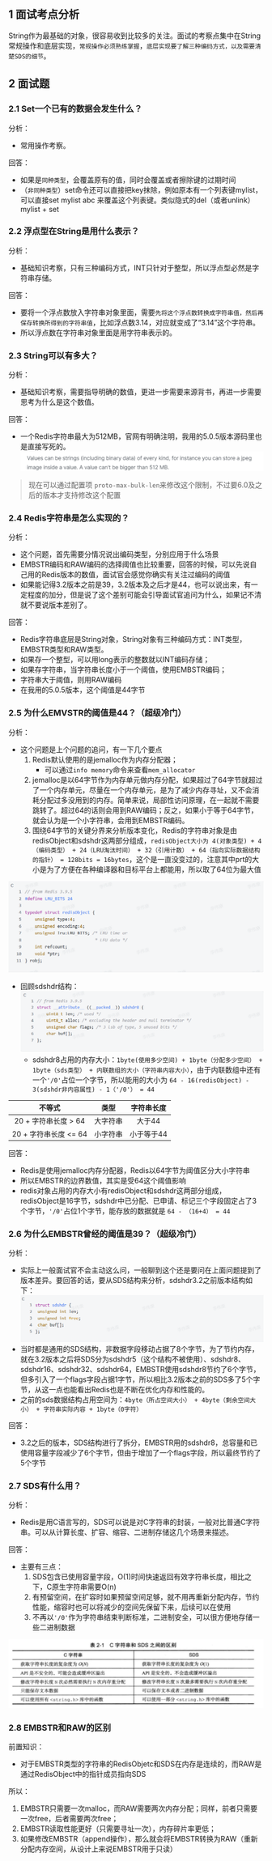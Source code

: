 
## 1 面试考点分析

String作为最基础的对象，很容易收到比较多的关注。面试的考察点集中在String常规操作和底层实现，`常规操作必须熟练掌握`，`底层实现要了解三种编码方式，以及需要清楚SDS的细节`。

## 2 面试题

### 2.1 Set一个已有的数据会发生什么？

分析：
- 常用操作考察。

回答：
- 如果是`同种类型`，会覆盖原有的值，同时会覆盖或者擦除键的过期时间
- （`非同种类型`）set命令还可以直接把key抹除，例如原本有一个列表键mylist，可以直接set mylist abc 来覆盖这个列表键。类似隐式的del（或者unlink）mylist + set

### 2.2 浮点型在String是用什么表示？

分析：
- 基础知识考察，只有三种编码方式，INT只针对于整型，所以浮点型必然是字符串存储。

回答：
- 要将一个浮点数放入字符串对象里面，需要`先将这个浮点数转换成字符串值，然后再保存转换所得到的字符串值`，比如浮点数3.14，对应就变成了“3.14”这个字符串。
- 所以浮点数在字符串对象里面是用字符串表示的。

### 2.3 String可以有多大？

分析：
- 基础知识考察，需要指导明确的数值，更进一步需要来源背书，再进一步需要思考为什么是这个数值。

回答：
- 一个Redis字符串最大为512MB，官网有明确注明，我用的5.0.5版本源码里也是直接写死的。![](assets/Pasted%20image%2020231015171310.png)
>现在可以通过配置项 `proto-max-bulk-len`来修改这个限制，不过要6.0及之后的版本才支持修改这个配置

### 2.4 Redis字符串是怎么实现的？

分析：
- 这个问题，首先需要分情况说出编码类型，分别应用于什么场景
- EMBSTR编码和RAW编码的选择阈值也比较重要，回答的时候，可以先说自己用的Redis版本的数值，面试官会感觉你确实有关注过编码的阈值
- 如果能记得3.2版本之前是39，3.2版本及之后才是44，也可以说出来，有一定程度的加分，但是说了这个差别可能会引导面试官追问为什么，如果记不清就不要说版本差别了。

回答：
- Redis字符串底层是String对象，String对象有三种编码方式：INT类型，EMBSTR类型和RAW类型。
- 如果存一个整型，可以用long表示的整数就以INT编码存储；
- 如果存字符串，当字符串长度小于一个阈值，使用EMBSTR编码；
- 字符串大于阈值，则用RAW编码
- 在我用的5.0.5版本，这个阈值是44字节

### 2.5 为什么EMVSTR的阈值是44？（超级冷门）

分析：
- 这个问题是上个问题的追问，有一下几个要点
	1. Redis默认使用的是jemalloc作为内存分配器；
		- 可以通过`info memory`命令来查看`mem_allocator`
	2. jemalloc是以64字节作为内存单元做内存分配，如果超过了64字节就超过了一个内存单元，尽量在一个内存单元，是为了减少内存寻址，又不会消耗分配过多没用到的内存。简单来说，局部性访问原理，在一起就不需要跳转了。超过64的话则会用到RAW编码；反之，如果小于等于64字节，就会认为是一个小字符串，会用到EMBSTR编码。
	3. 围绕64字节的关键分界来分析版本变化，Redis的字符串对象是由redisObject和sdshdr这两部分组成，`redisObject大小为 4(对象类型) + 4（编码类型） + 24（LRU淘汰时间） + 32（引用计数） + 64（指向实际数据结构的指针） = 128bits = 16bytes`，这个是一直没变过的，注意其中prt的大小是为了方便在各种编译器和目标平台上都能用，所以取了64位为最大值

![](assets/Pasted%20image%2020231015171840.png)

- 回顾sdshdr结构：![](assets/Pasted%20image%2020231015171859.png)
	- sdshdr8占用的内存大小：`1byte(使用多少空间) + 1byte（分配多少空间） + 1byte（sds类型） + 内联数组的大小（字符串内容大小）`，由于内联数组中还有一个`'/0'`占位一个字节，所以能用的大小为 `64 - 16(redisObject) - 3(sdshdr非内容属性) - 1（'/0'） = 44`

|不等式|类型|字符串长度|
|:--:|:--:|:--:|
|20 + 字符串长度 > 64|大字符串|大于44|
|20 + 字符串长度 <= 64|小字符串|小于等于44|
回答：
- Redis是使用jemalloc内存分配器，Redis以64字节为阈值区分大小字符串
- 所以EMBSTR的边界数值，其实是受64这个阈值影响
- redis对象占用的内存大小有redisObject和sdshdr这两部分组成，redisObject是16字节，sdshdr中已分配、已申请、标记三个字段固定占了3个字节，`'/0'`占位1个字节，能存放的数据就是 `64 - （16+4） = 44`

### 2.6 为什么EMBSTR曾经的阈值是39？（超级冷门）

分析：
- 实际上一般面试官不会主动这么问，一般聊到这个还是要问在上面问题提到了版本差异。要回答的话，要从SDS结构来分析，sdshdr3.2之前版本结构如下：![](assets/Pasted%20image%2020231015200724.png)
- 当时都是通用的SDS结构，非数据字段移动占据了8个字节，为了节约内存，就在3.2版本之后将SDS分为sdshdr5（这个结构不被使用）、sdshdr8、sdshdr16、sdshdr32、sdshdr64，EMBSTR使用sdshdr8节约了6个字节，但多引入了一个flags字段占据1字节，所以相比3.2版本之前的SDS多了5个字节，从这一点也能看出Redis也是不断在优化内存和性能的。
- 之前的sds数据结构占用空间为：`4byte（所占空间大小） + 4byte（剩余空间大小） + 字符串实际内容 + 1byte（0字符）`

回答：
- 3.2之后的版本，SDS结构进行了拆分，EMBSTR用的sdshdr8，总容量和已使用容量字段减少了6个字节，但由于增加了一个flags字段，所以最终节约了5个字节

### 2.7 SDS有什么用？

分析：
- Redis是用C语言写的，SDS可以说是对C字符串的封装，一般对比普通C字符串。可以从计算长度、扩容、缩容、二进制存储这几个场景来描述。

回答：
- 主要有三点：
	1. SDS包含已使用容量字段，O(1)时间快速返回有效字符串长度，相比之下，C原生字符串需要O(n)
	2. 有预留空间，在扩容时如果预留空间足够，就不用再重新分配内存，节约性能，缩容时也可以将减少的空间先保留下来，后续可以在使用
	3. 不再以`'/0'`作为字符串结束判断标准，二进制安全，可以很方便地存储一些二进制数据

![](assets/Pasted%20image%2020231015202008.png)


### 2.8 EMBSTR和RAW的区别

前置知识：
- 对于EMBSTR类型的字符串的RedisObjetc和SDS在内存是连续的，而RAW是通过RedisObject中的指针成员指向SDS

所以：
1. EMBSTR只需要一次malloc，而RAW需要两次内存分配；同样，前者只需要一次free，后者需要两次free；
2. EMBSTR读取性能更好（只需要寻址一次），内存碎片率更低；
3. 如果修改EMBSTR（append操作），那么就会将EMBSTR转换为RAW（重新分配内存空间，从设计上来说EMBSTR用于只读）